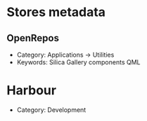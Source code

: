 <!--
SPDX-FileCopyrightText: Mirian Margiani
SPDX-License-Identifier: GFDL-1.3-or-later
-->

# Stores metadata

## OpenRepos

- Category: Applications -> Utilities
- Keywords: Silica Gallery components QML

# Harbour

- Category: Development
